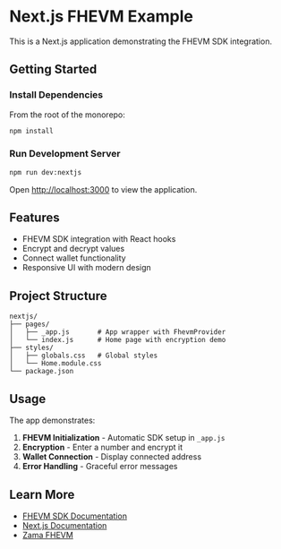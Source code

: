 # Next.js FHEVM Example

This is a Next.js application demonstrating the FHEVM SDK integration.

## Getting Started

### Install Dependencies

From the root of the monorepo:

```bash
npm install
```

### Run Development Server

```bash
npm run dev:nextjs
```

Open [http://localhost:3000](http://localhost:3000) to view the application.

## Features

- FHEVM SDK integration with React hooks
- Encrypt and decrypt values
- Connect wallet functionality
- Responsive UI with modern design

## Project Structure

```
nextjs/
├── pages/
│   ├── _app.js       # App wrapper with FhevmProvider
│   └── index.js      # Home page with encryption demo
├── styles/
│   ├── globals.css   # Global styles
│   └── Home.module.css
└── package.json
```

## Usage

The app demonstrates:

1. **FHEVM Initialization** - Automatic SDK setup in `_app.js`
2. **Encryption** - Enter a number and encrypt it
3. **Wallet Connection** - Display connected address
4. **Error Handling** - Graceful error messages

## Learn More

- [FHEVM SDK Documentation](../../packages/fhevm-sdk/README.md)
- [Next.js Documentation](https://nextjs.org/docs)
- [Zama FHEVM](https://docs.zama.ai/)
